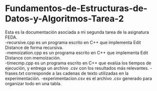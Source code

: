 # Fundamentos-de-Estructuras-de-Datos-y-Algoritmos-Tarea-2
Esta es la documentación asociada a mi segunda tarea de la asignatura FEDA.  
-recursive.cpp es un programa escrito en C++ que implementa Edit Distance de forma recursiva.  
-memoization.cpp es un programa escrito en C++ que implementa Edit Distance con memoización.  
-timecmp.cpp es un programa escrito en C++ que evalúa los tiempos de ejecución, y entrega un archivo .csv con los resultados más relevantes.
-frases.txt corresponde a las cadenas de texto utilizadas en la experimentación.
-experimentacion.csv es el archivo .csv generado para organizar todo en una tabla.
